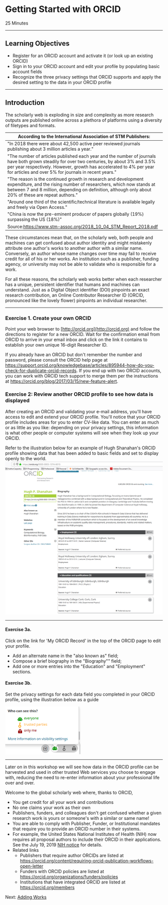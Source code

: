 #  Getting Started with ORCID
25 Minutes

---

## Learning Objectives

* Register for an ORCID account and activate it (or look up an existing ORCID)
* Sign in to your ORCID account and edit your profile by populating basic account fields
* Recognize the three  privacy settings that ORCID supports and apply the desired setting to the data in your ORCID profile

-----

## Introduction

The scholarly web is exploding in size and complexity as more research outputs are published online across a plethora of platforms using a diversity of filetypes and formats. 

|According to the International Association of STM Publishers: |
| -------------------------------------------------------------|
| "In 2018 there were about 42,500 active peer reviewed journals publishing about 3 million articles a year."|
| "The number of articles published each year and the number of journals have both grown steadily for over two centuries, by about 3% and 3.5% per year respectively. However, growth has accelerated to 4% per year for articles and over 5% for journals in recent years."|  
| "The reason is the continued growth in research and development expenditure, and the rising number of researchers, which now stands at between 7 and 8 million, depending on definition, although only about 20% of these are repeat authors."| 
| "Around one third of the scientific/technical literature is available legally and freely via Open Access."|
| "China is now the pre-eminent producer of papers globally (19%) surpassing the US (18%)" 
| Source:<https://www.stm-assoc.org/2018_10_04_STM_Report_2018.pdf>

These circumstances mean that, on the scholarly web, both people and machines can get confused about author identity and might mistakenly attribute one author's works to another author with a similar name. Conversely, an author whose name changes over time may fail to receive credit for all of his or her works. An institution such as a publisher, funding agency, or university 
may not be able to validate who is responsible for a work.

For all these reasons, the scholarly web works better when each researcher has a unique, persistent identifier that humans and machines can understand. Just as a Digital Object identifier (DOI) pinpoints an exact research contribution, an Online Contributor Researcher ID (ORCID, pronounced like the lovely flower) pinpoints an individual researcher.

---

### Exercise 1. Create your own ORCID

Point your web browser to [http://orcid.org](http://orcid.org) and follow the directions to register for a new ORCID. Wait for the confirmation email from ORCID to arrive in your email inbox and click on the link it contains to establish your own unique 16-digit Researcher ID.

If you already have an ORCID but don't remember the number and password, please consult the ORCID help page at <https://support.orcid.org/knowledgebase/articles/895944-how-do-you-check-for-duplicate-orcid-records>. If you end up with two ORCID accounts, you can work with ORCID tech support to merge them per the instructions at <https://orcid.org/blog/2017/03/15/new-feature-alert>.

### Exercise 2: Review another ORCID profile to see how data is displayed

 
After creating an ORCID and validating your e-mail address, you'll have
access to edit and extend your ORCID profile. You'll notice that your ORCID profile includes areas for you to enter CV-like data. You can enter as much or as little as you like: depending on your privacy settings, this information is what other people or
computer systems will see when they look up your ORCID.

Refer to the illustration below for an example of Hugh Shanahan's ORCID profile showing data that has been added to basic fields and set to display openly to the world.
![Hugh's ORCID profile](img/orcid1.jpg)

----

#### Exercise 3a.

Click on the link for 'My ORCID Record' in the top of the ORCID page to edit your profile. 
* Add an alternate name in the "also known as" field; 
* Compose a brief biography in the "Biography"" field; 
* Add one or more entries into the "Education" and "Employment" sections. 

#### Exercise 3b.

Set the privacy settings for each data field you completed in your ORCID profile, using the illustration below as a guide

![ORCID Privacy settings](img/orcid2.jpg)

-----

Later on in this workshop we will see how data in the ORCID profile can be harvested and used in other trusted Web services you choose to engage with, reducing the need to re-enter information about your professional life over and over.

Welcome to the global scholarly web where, thanks to ORCID,

- You get credit for all your work and contributions 
- No one claims your work as their own
- Publishers, funders, and colleagues don't get confused whether a given research work is yours or someone's with a similar or same name!
- You are able to comply with Publisher, Funder, or Institutional mandates that require you to provide an ORCID number in their systems. 
- For example, the United States National Institutes of Health (NIH) now requires all proposal authors to include their ORCID in their applications. See the July 19, 2019 [NIH notice](https://grants.nih.gov/grants/guide/notice-files/NOT-OD-19-109.html) for details. 
- Related links
    + Publishers that require author ORCIDs are listed at <https://orcid.org/content/requiring-orcid-publication-workflows-open-letter>
    + Funders with ORCID policies are listed at <https://orcid.org/organizations/funders/policies>
    + Institutions that have integrated ORCID are listed at <https://orcid.org/members> 

Next: [Adding Works](01-adding-works.html)
